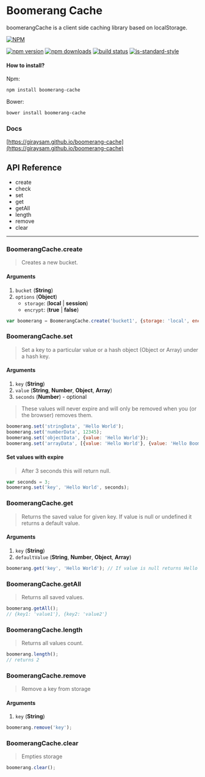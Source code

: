 # Boomerang Cache
boomerangCache is a client side caching library based on localStorage.

[![NPM](https://nodei.co/npm/boomerang-cache.png?compact=true)](https://www.npmjs.com/package/boomerang-cache)

[![npm version][npm-badge-v]][npm] 
[![npm downloads][npm-badge-dm]][npm] 
[![build status][travis-badge]][travis] 
[![js-standard-style][code-standart-badge]](https://github.com/giraysam/boomerang-cache)

#### How to install?
Npm:
```sh
npm install boomerang-cache
```

Bower:
```sh
bower install boomerang-cache
```

### Docs
[https://giraysam.github.io/boomerang-cache](https://giraysam.github.io/boomerang-cache)

API Reference
-------------
* create
* check
* set
* get
* getAll
* length
* remove
* clear

* * *

### BoomerangCache.create

> Creates a new bucket.

#### Arguments

1. `bucket` (**String**)
2. `options` (**Object**)
    * `storage`: (**local** | **session**)
    * `encrypt`: (**true** | **false**)

 
```js
var boomerang = BoomerangCache.create('bucket1', {storage: 'local', encrypt: true});
```

### BoomerangCache.set

> Set a key to a particular value or a hash object (Object or Array) under a hash key.

#### Arguments

1. `key` (**String**)
2. `value` (**String**, **Number**, **Object**, **Array**)
3. `seconds` (**Number**) - optional


> These values will never expire and will only be removed when you (or the browser) removes them.

```js
boomerang.set('stringData', 'Hello World');
boomerang.set('numberData', 12345);
boomerang.set('objectData', {value: 'Hello World'});
boomerang.set('arrayData', [{value: 'Hello World'}, {value: 'Hello Boomerang'}]);
```

#### Set values with expire

> After 3 seconds this will return null.
```js
var seconds = 3;
boomerang.set('key', 'Hello World', seconds);
```

### BoomerangCache.get

> Returns the saved value for given key. If value is null or undefined it returns a default value.

#### Arguments

1. `key` (**String**)
2. `defaultValue` (**String**, **Number**, **Object**, **Array**)


```js
boomerang.get('key', 'Hello World'); // If value is null returns Hello World.
```

### BoomerangCache.getAll

> Returns all saved values.

```js
boomerang.getAll();
// {key1: 'value1'}, {key2: 'value2'}
```


### BoomerangCache.length

> Returns all values count.

```js
boomerang.length();
// returns 2
```

### BoomerangCache.remove

> Remove a key from storage

#### Arguments

1. `key` (**String**)


```js
boomerang.remove('key');
```


### BoomerangCache.clear

> Empties storage


```js
boomerang.clear();
```

[npm]: https://www.npmjs.org/package/boomerang-cache
[npm-badge-v]: https://img.shields.io/npm/v/boomerang-cache.svg?style=flat-square
[npm-badge-dm]: https://img.shields.io/npm/dm/boomerang-cache.svg?style=flat-square
[travis]: https://travis-ci.org/giraysam/boomerang-cache
[travis-badge]: https://travis-ci.org/giraysam/boomerang-cache.svg?branch=master
[code-standart-badge]: https://img.shields.io/badge/code%20style-standard-brightgreen.svg?style=flat-square
